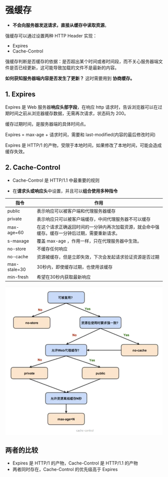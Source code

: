 # 强缓存

- **不会向服务器发送请求，直接从缓存中读取资源**。

强缓存可以通过设置两种 HTTP Header 实现：
- Expires
- Cache-Control

强缓存判断是否缓存的依据：是否超出某个时间或者时间段，而不关心服务器端文件是否已经更新，这可能导致加载的文件不是最新的内容。

**如何获知服务器端内容是否发生了更新？** 这时需要用到 **协商缓存。**

## 1. Expires

Expires 是 Web 服务器**响应头部字段**，在响应 http 请求时，告诉浏览器可以在过期时间之前从浏览器缓存数据，无需再次请求，状态码为 200。

缓存过期时间，是服务器端的具体时间点。

Expires = max-age + 请求时间，需要和 last-modified(内容的最后修改时间)

Expires 是 HTTP/1 的产物，受限于本地时间，如果修改了本地时间，可能会造成缓存失效。

## 2. Cache-Control
- Cache-Control 是 HTTP/1.1 中最重要的规则

- 在**请求头或响应头**中设置，并且可以**组合使用多种指令**

指令| 作用
--|--
public | 表示响应可以被客户端和代理服务器缓存
private | 表示响应只可以被客户端缓存，中间代理服务器不可以缓存
max-age=60 | 在这个请求正确返回时间的一分钟内再次加载资源，就会命中强缓存。缓存一分钟后过期，需要重新请求。
s-maxage | 覆盖 max-age ，作用一样，只在代理服务器中生效。
no-store | 不缓存任何响应
no-cache | 资源被缓存，但是立即失效，下次会发起请求验证资源是否过期
max-stale=30 | 30秒内，即使缓存过期，也使用该缓存
min-fresh | 希望在30秒内获取最新响应


![](../../../img/Cache-Control.jpg)

## 两者的比较
- Expires 是 HTTP/1 的产物，Cache-Control 是 HTTP/1.1 的产物
- 两者同时存在，Cache-Control 的优先级高于 Expires













